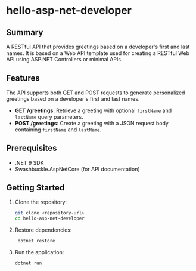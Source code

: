 # hello-asp-net-developer

## Summary

A RESTful API that provides greetings based on a developer's first and last names.
It is based on a Web API template used for creating a RESTful Web API using ASP.NET Controllers or minimal APIs.

## Features

The API supports both GET and POST requests to generate personalized greetings based on a developer's first and last
names.

- **GET /greetings**: Retrieve a greeting with optional `firstName` and `lastName` query parameters.
- **POST /greetings**: Create a greeting with a JSON request body containing `firstName` and `lastName`.

## Prerequisites

- .NET 9 SDK
- Swashbuckle.AspNetCore (for API documentation)

## Getting Started

1. Clone the repository:
   ```bash
   git clone <repository-url>
   cd hello-asp-net-developer

2. Restore dependencies:
   ```bash
    dotnet restore
    ```
3. Run the application:

   ```bash
   dotnet run
   ```
